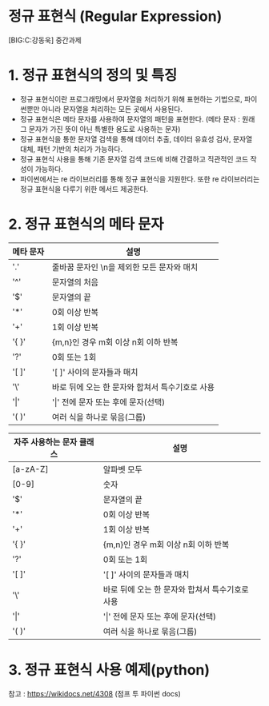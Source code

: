# 정규 표현식 (Regular Expression)
[BIG:C:강동욱] 중간과제



# 1. 정규 표현식의 정의 및 특징
- 정규 표현식이란 프로그래밍에서 문자열을 처리하기 위해 표현하는 기법으로, 파이썬뿐만 아니라 문자열을 처리하는 모든 곳에서 사용된다.
- 정규 표현식은 메타 문자를 사용하여 문자열의 패턴을 표현한다. (메타 문자 : 원래 그 문자가 가진 뜻이 아닌 특별한 용도로 사용하는 문자)
- 정규 표현식을 통한 문자열 검색을 통해 데이터 추출, 데이터 유효성 검사, 문자열 대체, 패턴 기반의 처리가 가능하다.
- 정규 표현식 사용을 통해 기존 문자열 검색 코드에 비해 간결하고 직관적인 코드 작성이 가능하다.
- 파이썬에서는 re 라이브러리를 통해 정규 표현식을 지원한다. 또한 re 라이브러리는 정규 표현식을 다루기 위한 메서드 제공한다.


# 2. 정규 표현식의 메타 문자
|메타 문자|설명|
|------|---|
|'.'|줄바꿈 문자인 \n을 제외한 모든 문자와 매치|
|'^'|문자열의 처음|
|'$'|문자열의 끝|
|'*'|0회 이상 반복|
|'+'|1회 이상 반복 |
|'{ }'|{m,n}인 경우 m회 이상 n회 이하 반복 |
|'?'|0회 또는 1회|
|'[ ]'|'[ ]' 사이의 문자들과 매치|
|'\\'|바로 뒤에 오는 한 문자와 합쳐서 특수기호로 사용|
|'\|' | '\|' 전에 문자 또는 후에 문자(선택)|
|'( )'|여러 식을 하나로 묶음(그룹)|

|자주 사용하는 문자 클래스|설명|
|------|---|
|[a-zA-Z]|알파벳 모두|
|[0-9]|숫자|
|'$'|문자열의 끝|
|'*'|0회 이상 반복|
|'+'|1회 이상 반복 |
|'{ }'|{m,n}인 경우 m회 이상 n회 이하 반복 |
|'?'|0회 또는 1회|
|'[ ]'|'[ ]' 사이의 문자들과 매치|
|'\\'|바로 뒤에 오는 한 문자와 합쳐서 특수기호로 사용|
|'\|' | '\|' 전에 문자 또는 후에 문자(선택)|
|'( )'|여러 식을 하나로 묶음(그룹)|


# 3. 정규 표현식 사용 예제(python)




참고 : https://wikidocs.net/4308 (점프 투 파이썬 docs)
